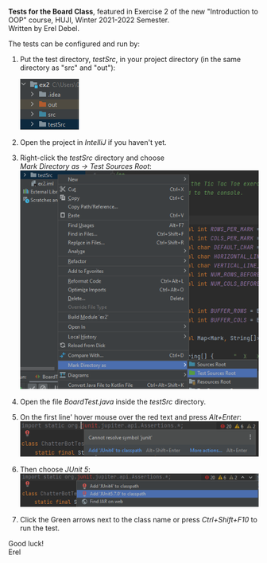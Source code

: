 <B>Tests for the Board Class</B>,
featured in Exercise 2 of the new "Introduction to OOP" course,
HUJI, Winter 2021-2022 Semester. \
Written by Erel Debel.

The tests can be configured and run by:
1. Put the test directory, _testSrc_, in your project directory (in the same directory as "src" and "out"):

    ![img_1.png](screenshots/img_1.png)
2. Open the project in _IntelliJ_ if you haven't yet. 
3. Right-click the _testSrc_ directory and choose  
  _Mark Directory as -> Test Sources Root_:![img_2.png](screenshots/img_2.png)
4. Open the file _BoardTest.java_ inside the _testSrc_ directory.
5. On the first line' hover mouse over the red text and press _Alt+Enter_:![img_3.png](screenshots/img_3.png)
6. Then choose _JUnit 5_:
  ![img_4.png](screenshots/img_4.png)
7. Click the Green arrows next to the class name or press _Ctrl+Shift+F10_ to run the test.


Good luck!\
Erel